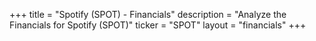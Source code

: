 +++
title = "Spotify (SPOT) - Financials"
description = "Analyze the Financials for Spotify (SPOT)"
ticker = "SPOT"
layout = "financials"
+++

